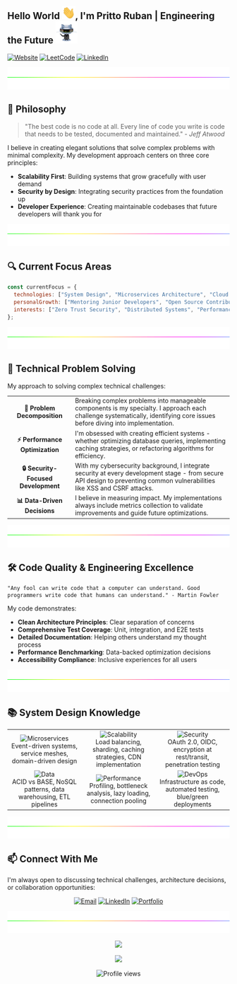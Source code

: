 ## Hello World <img src="https://raw.githubusercontent.com/PrittoRuban/PrittoRuban/master/img/wave.gif" width="30px" height="30px"/>, I'm Pritto Ruban | Engineering the Future <img src="https://github.com/PrittoRuban/PrittoRuban/blob/main/img/robot.gif" width="50px" height="50px"/> 

[![Website](https://img.shields.io/badge/Portfolio-Visit-4285F4?style=for-the-badge&logo=google-chrome&logoColor=white)](https://prittoruban.vercel.app/)
[![LeetCode](https://img.shields.io/badge/LeetCode-1600+-FFA116?style=for-the-badge&logo=leetcode&logoColor=white)](https://leetcode.com/u/prittoruban/)
[![LinkedIn](https://img.shields.io/badge/LinkedIn-Connect-0A66C2?style=for-the-badge&logo=linkedin&logoColor=white)](https://linkedin.com/in/prittoruban)

<img height="50" width="100%" src="https://github.com/PrittoRuban/PrittoRuban/blob/main/img/divider.gif">

## 💭 Philosophy

> "The best code is no code at all. Every line of code you write is code that needs to be tested, documented and maintained." - *Jeff Atwood*

I believe in creating elegant solutions that solve complex problems with minimal complexity. My development approach centers on three core principles:

- **Scalability First**: Building systems that grow gracefully with user demand
- **Security by Design**: Integrating security practices from the foundation up
- **Developer Experience**: Creating maintainable codebases that future developers will thank you for

<img height="50" width="100%" src="https://github.com/PrittoRuban/PrittoRuban/blob/main/img/divider.gif">

## 🔍 Current Focus Areas

```javascript
const currentFocus = {
  technologies: ["System Design", "Microservices Architecture", "Cloud Infrastructure"],
  personalGrowth: ["Mentoring Junior Developers", "Open Source Contributions", "Technical Writing"],
  interests: ["Zero Trust Security", "Distributed Systems", "Performance Optimization"]
};
```

<img height="50" width="100%" src="https://github.com/PrittoRuban/PrittoRuban/blob/main/img/divider.gif">

## 🧠 Technical Problem Solving

My approach to solving complex technical challenges:

<table>
  <tr>
    <td align="center"><strong>🧩 Problem Decomposition</strong></td>
    <td>Breaking complex problems into manageable components is my specialty. I approach each challenge systematically, identifying core issues before diving into implementation.</td>
  </tr>
  <tr>
    <td align="center"><strong>⚡ Performance Optimization</strong></td>
    <td>I'm obsessed with creating efficient systems - whether optimizing database queries, implementing caching strategies, or refactoring algorithms for efficiency.</td>
  </tr>
  <tr>
    <td align="center"><strong>🔒 Security-Focused Development</strong></td>
    <td>With my cybersecurity background, I integrate security at every development stage - from secure API design to preventing common vulnerabilities like XSS and CSRF attacks.</td>
  </tr>
  <tr>
    <td align="center"><strong>📊 Data-Driven Decisions</strong></td>
    <td>I believe in measuring impact. My implementations always include metrics collection to validate improvements and guide future optimizations.</td>
  </tr>
</table>

<img height="50" width="100%" src="https://github.com/PrittoRuban/PrittoRuban/blob/main/img/divider.gif">

## 🛠️ Code Quality & Engineering Excellence

```
"Any fool can write code that a computer can understand. Good programmers write code that humans can understand." - Martin Fowler
```

My code demonstrates:

- **Clean Architecture Principles**: Clear separation of concerns
- **Comprehensive Test Coverage**: Unit, integration, and E2E tests
- **Detailed Documentation**: Helping others understand my thought process
- **Performance Benchmarking**: Data-backed optimization decisions
- **Accessibility Compliance**: Inclusive experiences for all users

<img height="50" width="100%" src="https://github.com/PrittoRuban/PrittoRuban/blob/main/img/divider.gif">

<!---

## 💡 Featured Engineering Solutions

### Security-First Authentication System

Created a zero-trust authentication framework with:
- JWT with rotating refresh tokens
- Hardware-backed biometric integration
- Real-time threat monitoring
- Automated suspicious activity detection
- 99.99% protection against common attack vectors

### High-Performance Data Pipeline

Built a scalable data processing system handling:
- 1M+ events/second throughput
- Sub-50ms end-to-end latency
- Automatic failover with zero data loss
- Dynamic scaling based on workload patterns
- Comprehensive monitoring and alerting

### Algorithmic Problem Solving

Developed algorithmic solutions for:
- Graph-based recommendation engines
- Distributed consensus algorithms
- Efficient text search and indexing
- Location-based proximity calculations
- Real-time data synchronization protocols

<img height="50" width="100%" src="https://github.com/PrittoRuban/PrittoRuban/blob/main/img/divider.gif">

--->

## 📚 System Design Knowledge

<table>
  <tr>
    <td width="33%" align="center">
      <img src="https://img.shields.io/badge/Architecture-Microservices-green?style=flat-square" alt="Microservices"/>
      <br/>
      Event-driven systems, service meshes, domain-driven design
    </td>
    <td width="33%" align="center">
      <img src="https://img.shields.io/badge/Scalability-Horizontal_&_Vertical-blue?style=flat-square" alt="Scalability"/>
      <br/>
      Load balancing, sharding, caching strategies, CDN implementation
    </td>
    <td width="33%" align="center">
      <img src="https://img.shields.io/badge/Security-Defense_in_Depth-red?style=flat-square" alt="Security"/>
      <br/>
      OAuth 2.0, OIDC, encryption at rest/transit, penetration testing
    </td>
  </tr>
  <tr>
    <td width="33%" align="center">
      <img src="https://img.shields.io/badge/Data-Polyglot_Persistence-purple?style=flat-square" alt="Data"/>
      <br/>
      ACID vs BASE, NoSQL patterns, data warehousing, ETL pipelines
    </td>
    <td width="33%" align="center">
      <img src="https://img.shields.io/badge/Performance-Optimization-orange?style=flat-square" alt="Performance"/>
      <br/>
      Profiling, bottleneck analysis, lazy loading, connection pooling
    </td>
    <td width="33%" align="center">
      <img src="https://img.shields.io/badge/DevOps-CI/CD_Pipelines-teal?style=flat-square" alt="DevOps"/>
      <br/>
      Infrastructure as code, automated testing, blue/green deployments
    </td>
  </tr>
</table>

<!---

<img height="50" width="100%" src="https://github.com/PrittoRuban/PrittoRuban/blob/main/img/divider.gif">



## 🧪 Technical Experiments & Learning

I believe in continuous experimentation and sharing knowledge:

- **[System Design Chronicles](https://github.com/PrittoRuban/system-design-patterns)**: My documentation of scalable architecture patterns
- **[Algorithm Visualizer](https://github.com/PrittoRuban/algorithm-visualizer)**: Interactive tool for understanding complex algorithms
- **[Performance Testing Framework](https://github.com/PrittoRuban/performance-lab)**: Custom tools for benchmarking web applications
- **[Security Sandbox](https://github.com/PrittoRuban/security-playground)**: Experiments with latest security protocols and vulnerability prevention

<img height="50" width="100%" src="https://github.com/PrittoRuban/PrittoRuban/blob/main/img/divider.gif">

## 🌱 Open Source Contributions

I actively contribute to the broader developer community:

- **React Performance Utilities**: Created utilities for identifying render bottlenecks (250+ GitHub stars)
- **MongoDB Data Migration Tools**: Contributed migration scripts for complex document transformations
- **Java Security Framework**: Fixed critical vulnerabilities in authentication modules
- **Accessibility Testing Tools**: Built plugins for automated WCAG compliance checking

<img height="50" width="100%" src="https://github.com/PrittoRuban/PrittoRuban/blob/main/img/divider.gif">

## 📊 Technical Problem Solving Stats

<table>
  <tr>
    <td>
      <img src="https://img.shields.io/badge/LeetCode-1600+-FFA116?style=for-the-badge&logo=leetcode&logoColor=white" alt="LeetCode"/>
      <p>Solved 500+ algorithm challenges</p>
      <p>Top 5% in global rankings</p>
    </td>
    <td>
      <img src="https://img.shields.io/badge/HackerRank-5★_Java-2EC866?style=for-the-badge&logo=hackerrank&logoColor=white" alt="HackerRank"/>
      <p>Gold badge in Problem Solving</p>
      <p>Expert status in Java challenges</p>
    </td>
  </tr>
  <tr>
    <td>
      <img src="https://img.shields.io/badge/CodeSignal-Level_8-blue?style=for-the-badge&logo=codesignal&logoColor=white" alt="CodeSignal"/>
      <p>Perfect scores in company challenges</p>
      <p>Top performer in timed assessments</p>
    </td>
    <td>
      <img src="https://img.shields.io/badge/System_Design-Advanced-purple?style=for-the-badge&logo=amazonwebservices&logoColor=white" alt="System Design"/>
      <p>Strong architectural thinking</p>
      <p>Scalable & maintainable solutions</p>
    </td>
  </tr>
</table>

--->

<img height="50" width="100%" src="https://github.com/PrittoRuban/PrittoRuban/blob/main/img/divider.gif">

## 📫 Connect With Me

I'm always open to discussing technical challenges, architecture decisions, or collaboration opportunities:

<p align="center">
  <a href="mailto:prittoprogrammer@gmail.com"><img src="https://img.shields.io/badge/Email-Let's_Talk-D14836?style=for-the-badge&logo=gmail&logoColor=white" alt="Email" /></a>
  <a href="https://linkedin.com/in/prittoruban"><img src="https://img.shields.io/badge/LinkedIn-Let's_Connect-0A66C2?style=for-the-badge&logo=linkedin&logoColor=white" alt="LinkedIn" /></a>
  <a href="https://prittoruban.vercel.app/"><img src="https://img.shields.io/badge/Portfolio-See_My_Work-4285F4?style=for-the-badge&logo=google-chrome&logoColor=white" alt="Portfolio" /></a>
</p>

<img height="50" width="100%" src="https://github.com/PrittoRuban/PrittoRuban/blob/main/img/divider.gif">

<p align="center">
  <img src="https://readme-typing-svg.herokuapp.com?color=2484FF&size=32&center=true&vCenter=true&width=600&lines=Building+the+impossible;Engineering+the+future;Solving+problems+that+matter" />
</p>

<p align="center">
  <img src="https://quotes-github-readme.vercel.app/api?theme=algolia&type=horizontal&quote=The+best+way+to+predict+the+future+is+to+implement+it." />
</p>

<p align="center">
  <img src="https://komarev.com/ghpvc/?username=prittoruban&label=Profile%20views&color=0e75b6&style=flat" alt="Profile views" />
</p>

<!---

# Hi there! <img src="https://raw.githubusercontent.com/PrittoRuban/PrittoRuban/master/img/wave.gif" width="30px" height="30px"/> I'm R. Pritto Ruban  <img src="https://github.com/PrittoRuban/PrittoRuban/blob/main/img/robot.gif" width="50px" height="50px"/> 

**Passionate Engineer | Freelancer | Competitive Programmer | Open Source Enthusiast | [Visit My Website!](https://prittoruban.vercel.app/)**

<img height=50 width=100% src="https://github.com/PrittoRuban/PrittoRuban/blob/main/img/divider.gif">

### 🎯 About Me
I’m a passionate developer with a strong foundation in **Java**, **Full-Stack Web Development**, and **Cyber Security**. I love contributing to **open-source** projects and have hands-on experience with the **MERN stack** and **Java Development**. Always eager to tackle real-world challenges and create impactful solutions. 

<img height=50 width=100% src="https://github.com/PrittoRuban/PrittoRuban/blob/main/img/divider.gif">


### 💼 Experience

**Technical Content Engineer Intern** [Kalvium](https://kalvium.com/) | Coimbatore, India (Remote)  
*Jul 2024 – Oct 2024*  
- Designed and delivered technical content impacting over **1,000+ students**, elevating engagement and comprehension.  
- Spearheaded content optimization strategies, achieving a **15% improvement in course ratings** through continuous feedback loops.  
- Collaborated with cross-functional teams to align learning materials with emerging trends in **technology education**.  

**Freelancer** | Remote  
*Jan 2024 – Present*  
- Built **responsive and dynamic websites** for clients, leveraging frameworks like **React** and **Next.js** for scalable solutions.  
- Developed robust backends using **Node.js** and **Express**, integrating **RESTful APIs** for seamless functionality.  
- Focused on delivering **user-first designs** with optimal performance, accessibility, and cross-browser compatibility.  


**Open Source Contributor** | Remote  
*Jun 2024 – Present*  
- Contributed to **high-impact open-source projects**, improving software reliability and expanding feature sets.  
- Collaborated with global communities to enhance technical solutions and refine coding practices.  
- Continuously explored and implemented **cutting-edge technologies** to add value to open-source ecosystems.  


<img height=50 width=100% src="https://github.com/PrittoRuban/PrittoRuban/blob/main/img/divider.gif">

### 🛠️ My Skills
- **Languages**: Java (Advanced), TypeScript (Intermediate), SQL (Intermediate), C++ (Beginner), Python(Beginner)
- **Web Development**: HTML, CSS, React (Intermediate), Node.js (Intermediate), Express.js (Intermediate), Databases(Intermediate)
- **Tools & Libraries**: Git (Intermediate), GitHub, VSCode, Postman, Insomnia, MongoDB Atlas 

<img height=50 width=100% src="https://github.com/PrittoRuban/PrittoRuban/blob/main/img/divider.gif">

### 💡 Projects
#### [MERN Blog App ⇗](https://github.com/PrittoRuban/MERN_Blog)
A full-stack web application developed using MongoDB, Express.js, React.js, Node.js, and Tailwind CSS.
- **Features**: Admin functionality, user management, JWT authentication, responsive design.
- **Impact**: Increased user engagement by 25% through seamless user experience and robust authentication.
- **Technologies Used**: MERN stack, React Redux, JWT, Tailwind CSS


<img height=50 width=100% src="https://github.com/PrittoRuban/PrittoRuban/blob/main/img/divider.gif">

### 🏆 Achievements  

- **Overall Champion - Full Stack Development**  
  **Sairam Engineering College Hackathon**, Aug 2024  
  - Led a team to build a **restaurant reservation system** with real-time updates and AI chatbot integration.  

- **1st Place - Coding Contests**  
  - **SRM Eswari Engineering College**, Aug 2024: Solved complex problems under time constraints.  
  - **RMK College of Engineering and Technology**, Apr 2024: Top performer in an inter-college event.  

- **2nd Place**  
  - **Paper Presentation**, SRM Eswari Engineering College, Aug 2024: Presented advanced technical concepts effectively.  
  - **Web Design Challenge**, Rajalakshmi Engineering College, Feb 2024: Designed an award-winning **e-commerce website** ([GitHub ⇗](https://github.com/PrittoRuban/E-Commerce_Website)).  

- **1st Place - Web Design Using AI Tools**  
  **Sairam Institute of Technology**, Feb 2024  
  - Won for innovative use of AI-powered design tools.  

- **Competitive Programming**  
  - Solved **3,000+ problems** across [LeetCode ⇗](https://leetcode.com/u/prittoruban/), [GeeksforGeeks ⇗](https://www.geeksforgeeks.org/user/prittoruban/), and [HackerRank ⇗](https://www.hackerrank.com/profile/PrittoRuban).  
  - Completed **2,000+ programs** in **SkillRack**, earning **20+ certifications**.  


<img height=50 width=100% src="https://github.com/PrittoRuban/PrittoRuban/blob/main/img/divider.gif">

### 📫 Contact Me & Education

| **Contact Me** | **Education** |
|----------------|---------------|
| **Email**: [prittoprogrammer@gmail.com](mailto:prittoprogrammer@gmail.com) | **R.M.K College of Engineering and Technology** |
| **LinkedIn**: [Connect with me ⇗](https://linkedin.com/in/prittoruban) | **Bachelor of Engineering in Computer Science** |
| **GitHub**: [Follow me ⇗](https://github.com/PrittoRuban) | **Specialization**: Cyber Security |



<img height=50 width=100% src="https://github.com/PrittoRuban/PrittoRuban/blob/main/img/divider.gif">

### 🌟 Let’s Connect  
Looking for a passionate developer? Have a project idea? Let’s connect and create something exceptional! 
Reach out in any way convenient for you-email, LinkedIn, GitHub, or more! I’ll reply to you anywhere.


<img height=50 width=100% src="https://github.com/PrittoRuban/PrittoRuban/blob/main/img/divider.gif">

<p align="center"> <img src="https://readme-typing-svg.herokuapp.com?&color=2484FF&size=32&lines=Inspiration+to+Innovate+💡;Passion+to+Succeed+🎓;Dedication+to+Mastery+🔍&font=Pacifico&center=true&height=50&width=600&vCenter=true" /> </p>

[//]: <> (<p align="center"> <img src="https://github-profile-trophy.vercel.app/?username=PrittoRuban&theme=algolia" alt="prittoruban" /> </p>)

<p align="center"> <img src="https://quotes-github-readme.vercel.app/api?theme=algolia&type=horizontal" /> </p>


[//]: <> (<p align="center"> <img src="https://leetcard.jacoblin.cool/prittoruban?ext=contest"/> </p>)

<img height=50 width=100% src="https://github.com/PrittoRuban/PrittoRuban/blob/main/img/divider.gif">

<p align="center"> <img src="https://komarev.com/ghpvc/?username=prittoruban&label=Profile%20views&color=0e75b6&style=flat" alt="prittoruban" /> </p>

--->

<!---

<h1 align="center">
    Hi there 👋 It's me Pritto Ruban
    <p><img src="https://komarev.com/ghpvc/?username=prittoruban&label=Profile%20views&color=0e75b6&style=flat" alt="prittoruban" /> </p>
</h1>
<h3 align="center"><i>Great to see you here 💫</i></h3>

<br>

- 👀 *I’m interested in **Full-Stack Development** and **Block Chain***
- 🌱 _I’m currently learning **DSA** and Persuing my **B.E degree**..._
- 💞️ _I wish to explore all **Technologies**...._
- 💖 _Loves to learn new things_
- 📫 _How to reach me **prittoruban0609@gmail.com**😉_

<p align="left"><b>1500+ Programs solved in SkillRack and 20+ Certificates 🏆</b></p>

<p align="left">
<a href="https://www.skillrack.com/faces/resume.xhtml?id=438898&key=61d8fe7f74d005af56334c549cb369255ccf8777" target="_blank"> <img align="center" src="https://cdn.skillrack.com/img/logo.gif" height="40" width="200" ></a> </p>

<h2 align="center">Computer Science Engineering Student 🧑‍💻</h2>

<p align="left"> <h3>About: </h3>
    <ul>
        <li>
            ⚡𝐂𝐮𝐫𝐫𝐞𝐧𝐭𝐥𝐲, 𝐚𝐬 𝐚 𝐬𝐭𝐮𝐝𝐞𝐧𝐭 𝐚𝐭 𝐑.𝐌.𝐊 𝐂𝐨𝐥𝐥𝐞𝐠𝐞 𝐨𝐟 𝐄𝐧𝐠𝐢𝐧𝐞𝐞𝐫𝐢𝐧𝐠 𝐚𝐧𝐝 𝐓𝐞𝐜𝐡𝐧𝐨𝐥𝐨𝐠𝐲, 𝐈 𝐚𝐦 𝐚 𝐩𝐚𝐬𝐬𝐢𝐨𝐧𝐚𝐭𝐞 𝐞𝐧𝐭𝐡𝐮𝐬𝐢𝐚𝐬𝐭 𝐨𝐟 𝐜𝐨𝐦𝐩𝐮𝐭𝐞𝐫 𝐬𝐜𝐢𝐞𝐧𝐜𝐞 𝐞𝐧𝐠𝐢𝐧𝐞𝐞𝐫𝐢𝐧𝐠.
        </li>
        <li>
             🧑🏻‍💻𝐈 𝐚𝐦 𝐢𝐧𝐭𝐞𝐫𝐞𝐬𝐭𝐞𝐝 𝐢𝐧 𝐚𝐭𝐭𝐞𝐧𝐝𝐢𝐧𝐠 𝐩𝐫𝐨𝐣𝐞𝐜𝐭 𝐩𝐫𝐞𝐬𝐞𝐧𝐭𝐚𝐭𝐢𝐨𝐧𝐬 𝐚𝐧𝐝 𝐯𝐚𝐫𝐢𝐨𝐮𝐬 𝐜𝐨𝐝𝐢𝐧𝐠 𝐞𝐯𝐞𝐧𝐭𝐬 𝐭𝐨 𝐥𝐞𝐚𝐫𝐧 𝐟𝐫𝐨𝐦 𝐢𝐧𝐝𝐮𝐬𝐭𝐫𝐲 𝐞𝐱𝐩𝐞𝐫𝐭𝐬 𝐚𝐧𝐝 𝐬𝐭𝐚𝐲 𝐮𝐩-𝐭𝐨-𝐝𝐚𝐭𝐞 𝐰𝐢𝐭𝐡 𝐭𝐡𝐞 𝐥𝐚𝐭𝐞𝐬𝐭 𝐭𝐫𝐞𝐧𝐝𝐬 𝐚𝐧𝐝 𝐭𝐞𝐜𝐡𝐧𝐨𝐥𝐨𝐠𝐢𝐞𝐬 𝐢𝐧 𝐭𝐡𝐞 𝐟𝐢𝐞𝐥𝐝.
        </li>
            💡𝐈 𝐚𝐦 𝐝𝐞𝐝𝐢𝐜𝐚𝐭𝐞𝐝 𝐭𝐨 𝐦𝐚𝐬𝐭𝐞𝐫𝐢𝐧𝐠 𝐭𝐡𝐞 𝐟𝐢𝐞𝐥𝐝 𝐚𝐧𝐝 𝐝𝐫𝐢𝐯𝐞𝐧 𝐭𝐨 𝐢𝐧𝐧𝐨𝐯𝐚𝐭𝐞 𝐚𝐧𝐝 𝐜𝐨𝐧𝐭𝐫𝐢𝐛𝐮𝐭𝐞 𝐦𝐞𝐚𝐧𝐢𝐧𝐠𝐟𝐮𝐥𝐥𝐲 𝐭𝐨 𝐭𝐡𝐞 𝐰𝐨𝐫𝐥𝐝 𝐨𝐟 𝐭𝐞𝐜𝐡𝐧𝐨𝐥𝐨𝐠𝐲.
         <li>
            🫱🏻‍🫲🏻 𝐋𝐞𝐭'𝐬 𝐠𝐞𝐭 𝐜𝐨𝐧𝐧𝐞𝐜𝐭𝐞𝐝
        </li>
    </ul>
</p>

<p align = "center">
    <img src="https://quotes-github-readme.vercel.app/api?type=vetical&theme=tokyonight" alt="">
</p>

<h3 align="left">Connect with me:</h3>
<p align="left">
<a href="https://www.linkedin.com/in/prittoruban" target="_blank"><img align="center" src="https://raw.githubusercontent.com/rahuldkjain/github-profile-readme-generator/master/src/images/icons/Social/linked-in-alt.svg" alt="r-pritto-ruban" height="30" width="40" /></a>
<a href="https://twitter.com/prittoruban" target="_blank"><img align="center" src="https://raw.githubusercontent.com/rahuldkjain/github-profile-readme-generator/master/src/images/icons/Social/twitter.svg" alt="prittoruban" height="40" width="40" /></a>
<a href="https://www.instagram.com/prittorubanofficial?igsh=ODhxZjQ5YW5nbG9h" target="_blank"><img align="center" src="https://th.bing.com/th/id/R.03f40b67b63d9c1c1a5a792109bbc699?rik=8HhXk%2b5PP7XurQ&riu=http%3a%2f%2fpngimg.com%2fuploads%2finstagram%2finstagram_PNG10.png&ehk=%2f7%2ftghrL31GFpelB7DZvprao8IZHRvmhi0BpDsEAZgI%3d&risl=&pid=ImgRaw&r=0" alt="r-pritto-ruban" height="35" width="40" /></a>
<a href="https://www.facebook.com/prittoruban?mibextid=ZbWKwL" target="_blank"><img align="center" src="https://th.bing.com/th/id/R.2bad70f2d08429a28dfbebd4c237924b?rik=vgEdhJ%2f%2biiEnQQ&riu=http%3a%2f%2fpngimg.com%2fuploads%2ffacebook_logos%2ffacebook_logos_PNG19748.png&ehk=0ZiZ04ZZ6mSJ5oyPxBh1gy4FSYhegWTWyDpCiI73sbw%3d&risl=&pid=ImgRaw&r=0" alt="r-pritto-ruban" height="35" width="40" /></a>
</p>

```js
function achieveTheImpossible() {
  let challenges = [],
    goals = [];

  while (challenges.length) {
    challenges.forEach((challenge) =>
      console.log(`Overcoming challenge: ${challenge}`)
    );

    if (goals.some((goal) => !isGoalAchieved(goal)))
      goals.forEach((goal) => console.log("Striving for goal: ${goal}"));
    else return celebrateSuccess();

    if (newChallengesArise()) brainstormSolutions();
    adaptToChange();
  }
}

achieveTheImpossible();
```

<h3 align="left">I code in:</h3>
<p align="left">
    <img src="https://raw.githubusercontent.com/devicons/devicon/master/icons/html5/html5-original-wordmark.svg" alt="html5" width="50" height="50"/>
    <img src="https://raw.githubusercontent.com/devicons/devicon/master/icons/css3/css3-original-wordmark.svg" alt="css3" width="50" height="50"/>
    <img src="https://raw.githubusercontent.com/devicons/devicon/master/icons/javascript/javascript-original.svg" alt="javascript" width="45" height="50"/>
    <img src="https://velog.velcdn.com/images/fervor_dev/post/063202f7-ac63-49d9-ba7a-1fc9fb003adf/image.png" alt="tailwind css" width="50" height="50"/>
    <img src="https://raw.githubusercontent.com/devicons/devicon/master/icons/react/react-original-wordmark.svg" alt="react" width="50" height="50"/>
    <img src="https://raw.githubusercontent.com/devicons/devicon/master/icons/nodejs/nodejs-original-wordmark.svg" alt="nodejs" width="50" height="50"/>
    <img src="https://ajeetchaulagain.com/static/7cb4af597964b0911fe71cb2f8148d64/87351/express-js.png" alt="express-js-icon" width="50" height="50"/>
    <img src="https://raw.githubusercontent.com/devicons/devicon/master/icons/java/java-original.svg" alt="java" width="50" height="50"/>
    <img src="https://raw.githubusercontent.com/devicons/devicon/master/icons/c/c-original.svg" alt="c" width="50" height="50"/>
    <img src="https://raw.githubusercontent.com/devicons/devicon/master/icons/cplusplus/cplusplus-original.svg" alt="cplusplus" width="50" height="50"/>
    <img src="https://raw.githubusercontent.com/devicons/devicon/master/icons/python/python-original.svg" alt="python" width="50" height="50"/>
    <img src="https://raw.githubusercontent.com/devicons/devicon/master/icons/mysql/mysql-original-wordmark.svg" alt="mysql" width="50" height="50"/>
    <img src="https://raw.githubusercontent.com/devicons/devicon/master/icons/postgresql/postgresql-original-wordmark.svg" alt="postgresql" width="50" height="50"/>
    <img src="https://raw.githubusercontent.com/devicons/devicon/master/icons/mongodb/mongodb-original-wordmark.svg" alt="mongodb" width="50" height="50"/>
    <img src="https://cdn-images-1.medium.com/max/480/1*2YG993b8WrHwvmAe7WckAA.png" alt="redux-toolkit" width="50" height="50"/>
</p>
<h3 align="left"> Tools I use:</h3>
<p>
    <img src="https://th.bing.com/th/id/R.9f6038f8ae674f6ec7b8aab72be665e2?rik=Wrh64mHaWbaAjA&riu=http%3a%2f%2fscarpie.altervista.org%2fwp-content%2fuploads%2f2018%2f11%2f1200px-Visual_Studio_Code_1.35_icon.svg_-960x960.png&ehk=x3wZGvsFJe1sxbeaugICOhq46xiuEsPjs%2fHzT%2bqlU78%3d&risl=&pid=ImgRaw&r=0" alt="vscode" width="50" height="50"/>
    <img src="https://cdn.worldvectorlogo.com/logos/postman.svg" alt="postman-icon" width="50" height="50"/>
    <img src="https://www.vectorlogo.zone/logos/git-scm/git-scm-icon.svg" alt="git" width="50" height="50"/>
    <img src="https://raw.githubusercontent.com/devicons/devicon/master/icons/linux/linux-original.svg" alt="linux" width="50" height="50"/>
    <img src="https://2.bp.blogspot.com/-KVFNcyNJpmc/XIe-Sqa674I/AAAAAAAAIuk/VRK5WWydfD4yjMq_AkU6B2h3WAROEvOMgCK4BGAYYCw/s1600/logo%2Bfigma%2Bicon.png" alt="figma-icon" width="50" height="50"/>
    <img src="https://i1.wp.com/img.olhardigital.com.br/wp-content/uploads/2023/03/editor-de-codigo-fonte-replit.png?resize=780,470" alt="replit-icon" width="60" height="50"/>
</p>

<h3 align="center">GitHub Stats</h3>
<div align="center">
    
 ![PrittoRuban's Stats](https://github-readme-stats.vercel.app/api?username=PrittoRuban&theme=tokyonight&show_icons=true&hide_border=true&count_private=true)
 ![PrittoRuban's Top Languages](https://github-readme-stats.vercel.app/api/top-langs/?username=PrittoRuban&theme=tokyonight&show_icons=true&hide_border=true&layout=compact)
 ![](https://github-profile-summary-cards.vercel.app/api/cards/profile-details?username=PrittoRuban&theme=tokyonight&hide_border=true)
 
</div>

<p align="center"> <img src="https://github-profile-trophy.vercel.app/?username=PrittoRuban&theme=tokyonight" alt="prittoruban" /> </p>
<p align="center"> <a href="https://twitter.com/prittoruban" target="blank"><img src="https://img.shields.io/twitter/follow/prittoruban?logo=twitter&style=for-the-badge" alt="prittoruban" /></a> </p>

<img src="./waves.svg" >

<details align="center">
<summary> Click for more Information </summary>

⚡𝐂𝐮𝐫𝐫𝐞𝐧𝐭𝐥𝐲, 𝐚𝐬 𝐚 𝐬𝐭𝐮𝐝𝐞𝐧𝐭 𝐚𝐭 𝐑.𝐌.𝐊 𝐂𝐨𝐥𝐥𝐞𝐠𝐞 𝐨𝐟 𝐄𝐧𝐠𝐢𝐧𝐞𝐞𝐫𝐢𝐧𝐠 𝐚𝐧𝐝 𝐓𝐞𝐜𝐡𝐧𝐨𝐥𝐨𝐠𝐲, 𝐈 𝐚𝐦 𝐚 𝐩𝐚𝐬𝐬𝐢𝐨𝐧𝐚𝐭𝐞 𝐞𝐧𝐭𝐡𝐮𝐬𝐢𝐚𝐬𝐭 𝐨𝐟 𝐜𝐨𝐦𝐩𝐮𝐭𝐞𝐫 𝐬𝐜𝐢𝐞𝐧𝐜𝐞 𝐞𝐧𝐠𝐢𝐧𝐞𝐞𝐫𝐢𝐧𝐠.

🧑🏻‍💻𝐈 𝐚𝐦 𝐢𝐧𝐭𝐞𝐫𝐞𝐬𝐭𝐞𝐝 𝐢𝐧 𝐚𝐭𝐭𝐞𝐧𝐝𝐢𝐧𝐠 𝐩𝐫𝐨𝐣𝐞𝐜𝐭 𝐩𝐫𝐞𝐬𝐞𝐧𝐭𝐚𝐭𝐢𝐨𝐧𝐬 𝐚𝐧𝐝 𝐯𝐚𝐫𝐢𝐨𝐮𝐬 𝐜𝐨𝐝𝐢𝐧𝐠 𝐞𝐯𝐞𝐧𝐭𝐬 𝐭𝐨 𝐥𝐞𝐚𝐫𝐧 𝐟𝐫𝐨𝐦 𝐢𝐧𝐝𝐮𝐬𝐭𝐫𝐲 𝐞𝐱𝐩𝐞𝐫𝐭𝐬 𝐚𝐧𝐝 𝐬𝐭𝐚𝐲 𝐮𝐩-𝐭𝐨-𝐝𝐚𝐭𝐞 𝐰𝐢𝐭𝐡 𝐭𝐡𝐞 𝐥𝐚𝐭𝐞𝐬𝐭 𝐭𝐫𝐞𝐧𝐝𝐬 𝐚𝐧𝐝 𝐭𝐞𝐜𝐡𝐧𝐨𝐥𝐨𝐠𝐢𝐞𝐬 𝐢𝐧 𝐭𝐡𝐞 𝐟𝐢𝐞𝐥𝐝.

💡𝐈 𝐚𝐦 𝐝𝐞𝐝𝐢𝐜𝐚𝐭𝐞𝐝 𝐭𝐨 𝐦𝐚𝐬𝐭𝐞𝐫𝐢𝐧𝐠 𝐭𝐡𝐞 𝐟𝐢𝐞𝐥𝐝 𝐚𝐧𝐝 𝐝𝐫𝐢𝐯𝐞𝐧 𝐭𝐨 𝐢𝐧𝐧𝐨𝐯𝐚𝐭𝐞 𝐚𝐧𝐝 𝐜𝐨𝐧𝐭𝐫𝐢𝐛𝐮𝐭𝐞 𝐦𝐞𝐚𝐧𝐢𝐧𝐠𝐟𝐮𝐥𝐥𝐲 𝐭𝐨 𝐭𝐡𝐞 𝐰𝐨𝐫𝐥𝐝 𝐨𝐟 𝐭𝐞𝐜𝐡𝐧𝐨𝐥𝐨𝐠𝐲.
🫱🏻‍🫲🏻 𝐋𝐞𝐭'𝐬 𝐠𝐞𝐭 𝐜𝐨𝐧𝐧𝐞𝐜𝐭𝐞𝐝

</details>

-->
